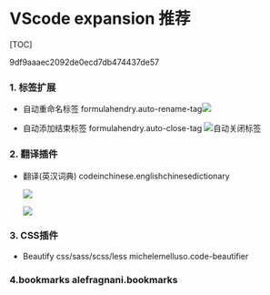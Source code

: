 # VScode expansion 推荐

[TOC]

9df9aaaec2092de0ecd7db474437de57

### 1. 标签扩展

- 自动重命名标签 formulahendry.auto-rename-tag![](https://hello-chen-1300561671.cos.ap-chengdu.myqcloud.com/CSDN/Otheryanshu.gif)

- 自动添加结束标签 formulahendry.auto-close-tag ![自动关闭标签](https://hello-chen-1300561671.cos.ap-chengdu.myqcloud.com/CSDN/Otherusage.gif)

### 2. 翻译插件

- 翻译(英汉词典) codeinchinese.englishchinesedictionary

  ![](https://hello-chen-1300561671.cos.ap-chengdu.myqcloud.com/CSDN/Other20200507104624.png)
  
  ![](https://hello-chen-1300561671.cos.ap-chengdu.myqcloud.com/CSDN/Other2018-11-09_vscode英汉词典_演示_watch.png)

### 3. CSS插件


- Beautify css/sass/scss/less michelemelluso.code-beautifier

### 4.bookmarks  alefragnani.bookmarks

